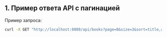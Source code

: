 

## 1. Пример ответа API с пагинацией

Пример запроса:

```bash
curl -X GET "http://localhost:8080/api/books?page=0&size=3&sort=title,asc"